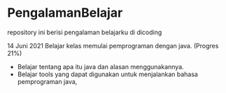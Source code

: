 # PengalamanBelajar
repository ini berisi pengalaman belajarku di dicoding

14 Juni 2021
Belajar kelas memulai pemprograman dengan java. (Progres 21%)
  * Belajar tentang apa itu java dan alasan menggunakannya.
  * Belajar tools yang dapat digunakan untuk menjalankan bahasa pemprograman java, 
